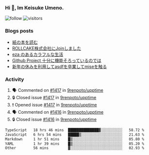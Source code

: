 ### Hi 👋, Im Keisuke Umeno.

<!--
**9renpoto/9renpoto** is a ✨ _special_ ✨ repository because its `README.md` (this file) appears on your GitHub profile.

Here are some ideas to get you started:

- 🔭 I’m currently working on ...
- 🌱 I’m currently learning ...
- 👯 I’m looking to collaborate on ...
- 🤔 I’m looking for help with ...
- 💬 Ask me about ...
- 📫 How to reach me: ...
- 😄 Pronouns: ...
- ⚡ Fun fact: ...
-->

![follow](https://img.shields.io/github/followers/9renpoto?label=Follow&style=social)
![visitors](https://komarev.com/ghpvc/?username=9renpoto&label=Profile%20views&color=0e75b6&style=flat)

### Blogs posts

<!-- BLOG-POST-LIST:START -->
- [紙の本を読む](https://9renpoto.win/entry/2024/02/25/reading-papar-book)
- [ROLLCAKE株式会社にJoinしました](https://9renpoto.win/entry/2024/02/11/join)
- [eza のあるカラフルな生活](https://9renpoto.win/entry/2024/02/01/eza)
- [Github Project 十分に機能そろっているのでは](https://9renpoto.win/entry/2024/01/14/gh-projects)
- [新年の休みを利用してasdfを卒業してmiseを触る](https://9renpoto.win/entry/2024/01/07/mise)
<!-- BLOG-POST-LIST:END -->

### Activity

<!--START_SECTION:activity-->
1. 🗣 Commented on [#1417](https://github.com/9renpoto/upptime/issues/1417#issuecomment-1970983094) in [9renpoto/upptime](https://github.com/9renpoto/upptime)
2. 🔒 Closed issue [#1417](https://github.com/9renpoto/upptime/issues/1417) in [9renpoto/upptime](https://github.com/9renpoto/upptime)
3. ❗ Opened issue [#1417](https://github.com/9renpoto/upptime/issues/1417) in [9renpoto/upptime](https://github.com/9renpoto/upptime)
4. 🗣 Commented on [#1416](https://github.com/9renpoto/upptime/issues/1416#issuecomment-1970934983) in [9renpoto/upptime](https://github.com/9renpoto/upptime)
5. 🔒 Closed issue [#1416](https://github.com/9renpoto/upptime/issues/1416) in [9renpoto/upptime](https://github.com/9renpoto/upptime)
<!--END_SECTION:activity-->

<!--START_SECTION:waka-->

```txt
TypeScript   18 hrs 46 mins  ██████████████▓░░░░░░░░░░   58.72 %
JavaScript   6 hrs 54 mins   █████▒░░░░░░░░░░░░░░░░░░░   21.63 %
Markdown     1 hr 51 mins    █▒░░░░░░░░░░░░░░░░░░░░░░░   05.80 %
YAML         1 hr 39 mins    █▒░░░░░░░░░░░░░░░░░░░░░░░   05.20 %
Other        56 mins         ▓░░░░░░░░░░░░░░░░░░░░░░░░   02.93 %
```

<!--END_SECTION:waka-->

